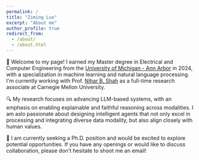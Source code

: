```yaml
---
permalink: /
title: "Ziming Luo"
excerpt: "About me"
author_profile: true
redirect_from: 
  - /about/
  - /about.html
---
```


👋 Welcome to my page! I earned my Master degree in Electrical and Computer Engineering from the [University of Michigan - Ann Arbor](https://ece.engin.umich.edu/) in 2024, with a specialization in machine learning and natural language processing. I'm currently working with Prof. [Nihar B. Shah](https://www.cs.cmu.edu/~nihars/) as a full-time research associate at Carnegie Mellon University.

🔍 My research focuses on advancing LLM-based systems, with an emphasis on enabling explainable and faithful reasoning across modalities. I am aslo passionate about designing intelligent agents that not only excel in processing and integrating diverse data modality, but also align closely with human values.

👀 I am currently seeking a Ph.D. position and would be excited to explore potential opportunities. If you have any openings or would like to discuss collaboration, please don’t hesitate to shoot me an email!

